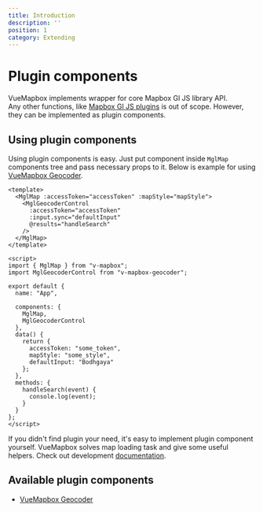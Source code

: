 ```yaml
---
title: Introduction
description: ''
position: 1
category: Extending
---
```


# Plugin components

VueMapbox implements wrapper for core Mapbox Gl JS library API.  
Any other functions, like [Mapbox Gl JS plugins](https://docs.mapbox.com/mapbox-gl-js/plugins/) is out of scope.
However, they can be implemented as plugin components.

## Using plugin components

Using plugin components is easy. Just put component inside `MglMap` components tree and pass necessary props to it.
Below is example for using [VueMapbox Geocoder](https://github.com/soal/vue-mapbox-geocoder).

```vue
<template>
  <MglMap :accessToken="accessToken" :mapStyle="mapStyle">
    <MglGeocoderControl
      :accessToken="accessToken"
      :input.sync="defaultInput"
      @results="handleSearch"
    />
  </MglMap>
</template>

<script>
import { MglMap } from "v-mapbox";
import MglGeocoderControl from "v-mapbox-geocoder";

export default {
  name: "App",

  components: {
    MglMap,
    MglGeocoderControl
  },
  data() {
    return {
      accessToken: "some_token",
      mapStyle: "some_style",
      defaultInput: "Bodhgaya"
    };
  },
  methods: {
    handleSearch(event) {
      console.log(event);
    }
  }
};
</script>
```

If you didn't find plugin your need, it's easy to implement plugin component yourself.
VueMapbox solves map loading task and give some useful helpers.
Check out development [documentation](/plugin-components/create).

## Available plugin components

- [VueMapbox Geocoder](https://github.com/soal/vue-mapbox-geocoder)
